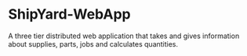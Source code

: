 # ShipYard-WebApp
A three tier distributed web application that takes and gives information about supplies, parts, jobs and calculates quantities. 
